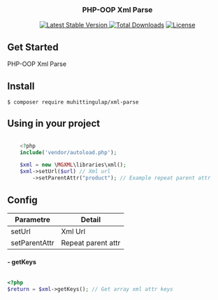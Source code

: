 <h3 align="center">PHP-OOP Xml Parse</h3>

<p align="center">
  <a href="https://packagist.org/packages/muhittingulap/xml-parse"><img src="https://poser.pugx.org/muhittingulap/xml-parse/v/stable.svg" alt="Latest Stable Version">
  <a href="https://packagist.org/packages/muhittingulap/xml-parse"><img src="https://poser.pugx.org/muhittingulap/xml-parse/d/total.svg" alt="Total Downloads"></a>
  <a href="https://packagist.org/packages/muhittingulap/xml-parse"><img src="https://poser.pugx.org/muhittingulap/xml-parse/license.svg" alt="License"></a>
</p>

## Get Started
PHP-OOP Xml Parse

## Install

    $ composer require muhittingulap/xml-parse
 
## Using in your project
```php

    <?php     
    include('vendor/autoload.php');

    $xml = new \MGXML\libraries\xml();
    $xml->setUrl($url) // Xml url
        ->setParentAttr("product"); // Example repeat parent attr

```  
## Config

| Parametre        | Detail         |
| ---------------- | -------------- |
| setUrl           | Xml Url        |
| setParentAttr    | Repeat parent attr |

#### - getKeys

```php

<?php 
$return = $xml->getKeys(); // Get array xml attr keys

```  